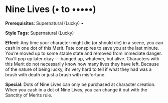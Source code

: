 # Nine Lives (• to •••••)
**Prerequisites**: Supernatural (Lucky) •

**Style Tags**: Supernatural (Lucky)

**Effect**: Any time your character might die (or should
die) in a scene, you can cash in one dot of this Merit. Fate
conspires to save you at the last minute. You’re moved up
to some stable state and removed from immediate danger.
You’ll pop up later okay — banged up, whatever, but alive.
Characters with this Merit do not necessarily know how many
lives they have left. Because of the nature of being lucky, it’s
very hard to tell if what they had was a brush with death or
just a brush with misfortune.

**Special**: Dots of Nine Lives can only be purchased at
character creation. When you cash in a dot of Nine Lives,
you can change it out with the Sanctity of Merits rule.